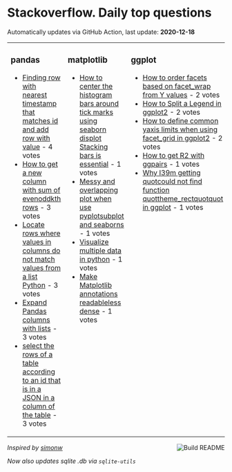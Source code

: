 # Stackoverflow. Daily top questions 

Automatically updates via GitHub Action, last update: **<!-- date starts -->2020-12-18<!-- date ends -->**


<table><tr><td valign="top" width="33%">

### pandas
<!-- pandas starts -->
* [Finding row with nearest timestamp that matches id and add row with value](https://stackoverflow.com/questions/65360176/finding-row-with-nearest-timestamp-that-matches-id-and-add-row-with-value) - 4 votes
* [How to get a new column with sum of evenoddkth rows](https://stackoverflow.com/questions/65357243/how-to-get-a-new-column-with-sum-of-even-odd-kth-rows) - 3 votes
* [Locate rows where values in columns do not match values from a list Python](https://stackoverflow.com/questions/65352948/locate-rows-where-values-in-columns-do-not-match-values-from-a-list-python) - 3 votes
* [Expand Pandas columns with lists](https://stackoverflow.com/questions/65363059/expand-pandas-columns-with-lists) - 3 votes
* [select the rows of a table according to an id that is in a JSON in a column of the table](https://stackoverflow.com/questions/65361807/select-the-rows-of-a-table-according-to-an-id-that-is-in-a-json-in-a-column-of-t) - 3 votes
<!-- pandas ends -->
</td><td valign="top" width="34%">


### matplotlib
<!-- matplotlib starts -->
* [How to center the histogram bars around tick marks using seaborn displot Stacking bars is essential](https://stackoverflow.com/questions/65351989/how-to-center-the-histogram-bars-around-tick-marks-using-seaborn-displot-stacki) - 1 votes
* [Messy and overlapping plot when use pyplotsubplot and seaborns](https://stackoverflow.com/questions/65361841/messy-and-overlapping-plot-when-use-pyplot-subplot-and-seaborns) - 1 votes
* [Visualize multiple data in python](https://stackoverflow.com/questions/65357659/visualize-multiple-data-in-python) - 1 votes
* [Make Matplotlib annotations readableless dense](https://stackoverflow.com/questions/65351265/make-matplotlib-annotations-readable-less-dense) - 1 votes
<!-- matplotlib ends -->
</td><td valign="top" width="34%">


### ggplot
<!-- ggplot2 starts -->
* [How to order facets based on facet_wrap from Y values](https://stackoverflow.com/questions/65352452/how-to-order-facets-based-on-facet-wrap-from-y-values) - 2 votes
* [How to Split a Legend in ggplot2](https://stackoverflow.com/questions/65351329/how-to-split-a-legend-in-ggplot2) - 2 votes
* [How to define common yaxis limits when using facet_grid in ggplot2](https://stackoverflow.com/questions/65364405/how-to-define-common-y-axis-limits-when-using-facet-grid-in-ggplot2) - 2 votes
* [How to get R2 with ggpairs](https://stackoverflow.com/questions/65360849/how-to-get-r2-with-ggpairs) - 1 votes
* [Why I39m getting quotcould not find function quottheme_rectquotquot in ggplot](https://stackoverflow.com/questions/65350629/why-im-getting-could-not-find-function-theme-rect-in-ggplot) - 1 votes
<!-- ggplot2 ends -->
</td></tr></table>

<a href="https://github.com/hp0404/hp0404/actions"><img src="https://github.com/hp0404/hp0404/workflows/Build%20README/badge.svg" align="right" alt="Build README"></a> <p>*Inspired by  [simonw](https://github.com/simonw/simonw)*</p> <p> *Now also updates sqlite .db via `sqlite-utils`* </p>
